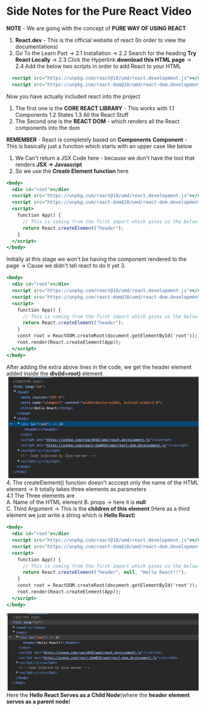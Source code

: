 # Side Notes for the Pure React Video 

**NOTE** - We are going with the concept of **PURE WAY OF USING REACT**


1. **React.dev** - This is the official website of react (In order to view the documentations)
2. Go To the Learn Part -> 
  2.1 Installation -> 
  2.2 Search for the heading **Try React Locally** -> 
  2.3 Click the Hyperlink **download this HTML page** -> 
  2.4 Add the below two scripts in order to add React to your HTML
  ```jsx
    <script src="https://unpkg.com/react@18/umd/react.development.js"></script>
    <script src="https://unpkg.com/react-dom@18/umd/react-dom.development.js"></script>
  ```
  Now you have actually included react into the project
  1. The first one is the **CORE REACT LIBRARY** - This works with 
    1.1 Components
    1.2 States
    1.3 All the React Stuff
  2. The Second one is the **REACT DOM** - which renders all the React components into the dom


**REMEMBER**  - React is completely based on **Components**
**Component** - This is basically just a function which starts with an upper case like below 
1. We Can't return a JSX Code here - because we don't have the tool that renders **JSX -> Javascript**
2. So we use the **Create Element function** here
```jsx
<body>
  <div id="root"></div>
  <script src="https://unpkg.com/react@18/umd/react.development.js"></script>
  <script src="https://unpkg.com/react-dom@18/umd/react-dom.development.js"></script>
  <script>
    function App() {
      // This is coming from the first import which gives us the below React object
      return React.createElement("header");
    }
  </script>
</body>
```
Initially at this stage we won't be having the component rendered to the page -> Cause we didn't tell react to do it yet 
3. 
```jsx
<body>
  <div id="root"></div>
  <script src="https://unpkg.com/react@18/umd/react.development.js"></script>
  <script src="https://unpkg.com/react-dom@18/umd/react-dom.development.js"></script>
  <script>
    function App() {
      // This is coming from the first import which gives us the below React object
      return React.createElement("header");
    }
    const root = ReactDOM.createRoot(document.getElementById('root'));
    root.render(React.createElement(App));
  </script>
</body>
```
After adding the extra above lines in the code, we get the header element added inside the **div(id=root)** element
![Rendered React Component](./1.%20Rendered%20Header%20Component%20.png)
4. The createElement() function doesn't acccept only the name of the HTML element -> It totally takes three elements as parameters   
  4.1 The Three elements are   
    A. Name of the HTML element 
    B. props -> here it is **null**    
    C. Third Argument -> This is the **children of this element** (Here as a third element we just write a string which is **Hello React**)
```jsx
<body>
  <div id="root"></div>
  <script src="https://unpkg.com/react@18/umd/react.development.js"></script>
  <script src="https://unpkg.com/react-dom@18/umd/react-dom.development.js"></script>
  <script>
    function App() {
      // This is coming from the first import which gives us the below React object
      return React.createElement("header", null, "Hello React!!");
    }
    const root = ReactDOM.createRoot(document.getElementById('root'));
    root.render(React.createElement(App));
  </script>
</body>
```
![Hello React Serving As a Child Node](./2.%20Hello%20React%20Child%20Node.png)  
Here the **Hello React Serves as a Child Node**(where the **header element serves as a parent node**)

